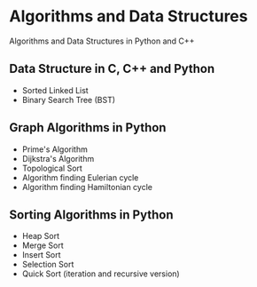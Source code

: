 # Algorithms and Data Structures
Algorithms and Data Structures in Python and C++

## Data Structure in C, C++ and Python
- Sorted Linked List
- Binary Search Tree (BST)

## Graph Algorithms in Python
- Prime's Algorithm
- Dijkstra's Algorithm
- Topological Sort
- Algorithm finding Eulerian cycle
- Algorithm finding Hamiltonian cycle

## Sorting Algorithms in Python
- Heap Sort
- Merge Sort
- Insert Sort
- Selection Sort
- Quick Sort (iteration and recursive version)
